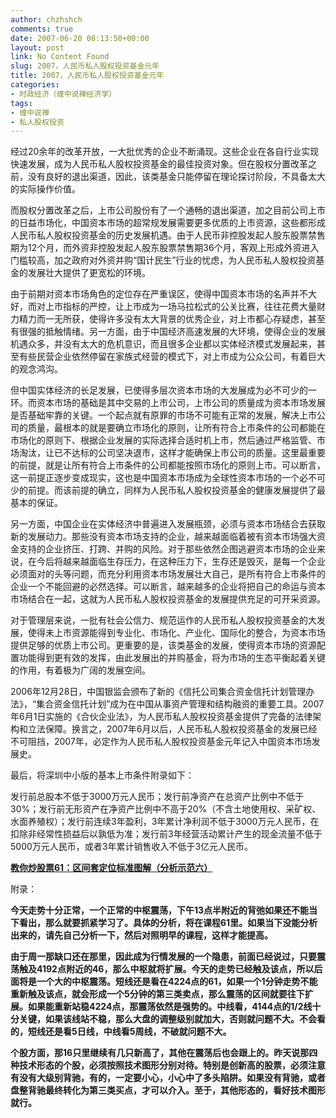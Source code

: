 ```yaml
---
author: chzhshch
comments: true
date: 2007-06-20 08:13:50+00:00
layout: post
link: No Content Found
slug: 2007，人民币私人股权投资基金元年
title: 2007，人民币私人股权投资基金元年
categories:
- 时政经济（缠中说禅经济学）
tags:
- 缠中说禅
- 私人股权投资
---
```


			

经过20余年的改革开放，一大批优秀的企业不断涌现。这些企业在各自行业实现快速发展，成为人民币私人股权投资基金的最佳投资对象。但在股权分置改革之前，没有良好的退出渠道，因此，该类基金只能停留在理论探讨阶段，不具备太大的实际操作价值。

而股权分置改革之后，上市公司股份有了一个通畅的退出渠道，加之目前公司上市的日益市场化，中国资本市场的超常规发展需要更多优质的上市资源，这些都形成人民币私人股权投资基金的历史发展机遇。由于人民币非控股发起人股东股票禁售期为12个月，而外资非控股发起人股东股票禁售期36个月，客观上形成外资进入门槛较高，加之政府对外资并购“国计民生”行业的忧虑，为人民币私人股权投资基金的发展壮大提供了更宽松的环境。

由于前期对资本市场角色的定位存在严重误区，使得中国资本市场的名声并不大好，而对上市指标的严控，让上市成为一场马拉松式的公关比赛，往往花费大量财力精力而一无所获，使得许多没有太大背景的优秀企业，对上市都心存疑虑，甚至有很强的抵触情绪。另一方面，由于中国经济高速发展的大环境，使得企业的发展机遇众多，并没有太大的危机意识，而且很多企业都以实体经济模式发展起来，甚至有些民营企业依然停留在家族式经营的模式下，对上市成为公众公司，有着巨大的观念鸿沟。

但中国实体经济的长足发展，已使得多层次资本市场的大发展成为必不可少的一环。而资本市场的基础是其中交易的上市公司，上市公司的质量成为资本市场发展是否基础牢靠的关键。一个起点就有原罪的市场不可能有正常的发展，解决上市公司的质量，最根本的就是要确立市场化的原则，让所有符合上市条件的公司都能在市场化的原则下、根据企业发展的实际选择合适时机上市，然后通过严格监管、市场淘汰，让已不达标的公司坚决退市，这样才能确保上市公司的质量。这里最重要的前提，就是让所有符合上市条件的公司都能按照市场化的原则上市。可以断言，这一前提正逐步变成现实，这也是中国资本市场成为全球性资本市场的一个必不可少的前提。而该前提的确立，同样为人民币私人股权投资基金的健康发展提供了最基本的保证。

另一方面，中国企业在实体经济中普遍进入发展瓶颈，必须与资本市场结合去获取新的发展动力。那些没有资本市场支持的企业，越来越面临着被有资本市场强大资金支持的企业挤压、打跨、并购的风险。对于那些依然企图逃避资本市场的企业来说，在今后将越来越面临生存压力，在这种压力下，生存还是毁灭，是每一个企业必须面对的头等问题，而充分利用资本市场发展壮大自己，是所有符合上市条件的企业一个不能回避的必然选择。可以断言，越来越多的企业将把自己的命运与资本市场结合在一起，这就为人民币私人股权投资基金的发展提供充足的可开采资源。

对于管理层来说，一批有社会公信力、规范运作的人民币私人股权投资基金的大发展，使得未上市资源能得到专业化、市场化、产业化、国际化的整合，为资本市场提供足够的优质上市公司。更重要的是，该类基金的发展，使得资本市场的资源配置功能得到更有效的发挥，由此发展出的并购基金，将为市场的生态平衡起着关键的作用，有着极为广阔的发展空间。

2006年12月28日，中国银监会颁布了新的《信托公司集合资金信托计划管理办法》，“集合资金信托计划”成为在中国从事资产管理和结构融资的重要工具。2007年6月1日实施的《合伙企业法》，为人民币私人股权投资基金提供了完备的法律架构和立法保障。换言之，2007年6月以后，人民币私人股权投资基金的发展已经不可阻挡，2007年，必定作为人民币私人股权投资基金元年记入中国资本市场发展史。

最后，将深圳中小版的基本上市条件附录如下：

发行前总股本不低于3000万元人民币；发行前净资产在总资产比例中不低于30%；发行前无形资产在净资产比例中不高于20%（不含土地使用权、采矿权、水面养殖权）；发行前连续3年盈利，3年累计净利润不低于3000万元人民币，在扣除非经常性损益后以孰低为准；发行前3年经营活动累计产生的现金流量不低于5000万元人民币，或者3年累计销售收入不低于3亿元人民币。

[**教你炒股票61：区间套定位标准图解（分析示范六）**](http://blog.sina.com.cn/u/486e105c01000b9n)

附录：

**今天走势十分正常，一个正常的中枢震荡，下午13点半附近的背弛如果还不能当下看出，那么就要抓紧学习了。具体的分析，将在课程61里。如果当下没能分析出来的，请先自己分析一下，然后对照明早的课程，这样才能提高。**

**由于周一那缺口还在那里，因此成为行情发展的一个隐患，前面已经说过，只要震荡触及4192点附近的46，那么中枢就将扩展。今天的走势已经触及该点，所以后面将是一个大的中枢震荡。短线还是看在4224点的61，如果一个1分钟走势不能重新触及该点，就会形成一个5分钟的第三类卖点，那么震荡的区间就要往下扩展。如果能重新站稳4224点，那震荡依然是强势的。中线看，4144点的1/2线十分关键，如果该线站不稳，那么大盘的调整级别就加大，否则就问题不大。不会看的，短线还是看5日线，中线看5周线，不破就问题不大。**

**个股方面，那16只里继续有几只新高了，其他在震荡后也会跟上的。昨天说那四种技术形态的个股，必须按照技术图形分别对待。特别是创新高的股票，必须注意有没有大级别背驰，有的，一定要小心，小心中了多头陷阱。如果没有背驰，或者盘整背驰最终转化为第三类买点，才可以介入。至于，其他形态的，看好技术图形就行。**
